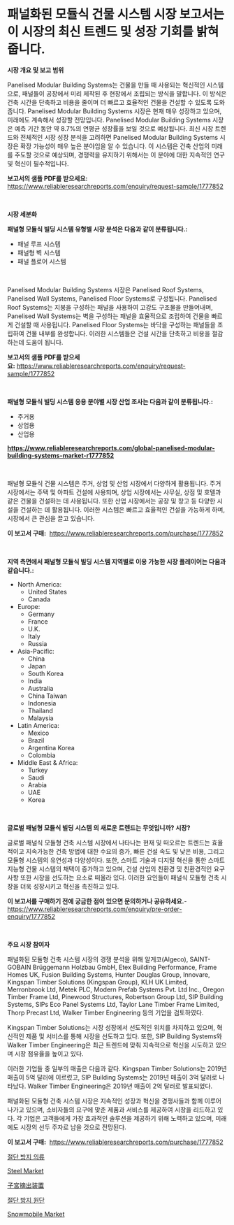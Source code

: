 <p><h1>패널화된 모듈식 건물 시스템 시장 보고서는 이 시장의 최신 트렌드 및 성장 기회를 밝혀줍니다.</h1></p><p><strong>시장 개요 및 보고 범위</strong></p>
<p><p>Panelised Modular Building Systems는 건물을 만들 때 사용되는 혁신적인 시스템으로, 패널들이 공장에서 미리 제작된 후 현장에서 조립되는 방식을 말합니다. 이 방식은 건축 시간을 단축하고 비용을 줄이며 더 빠르고 효율적인 건물을 건설할 수 있도록 도와줍니다. Panelised Modular Building Systems 시장은 현재 매우 성장하고 있으며, 미래에도 계속해서 성장할 전망입니다. Panelised Modular Building Systems 시장은 예측 기간 동안 약 8.7%의 연평균 성장률을 보일 것으로 예상됩니다. 최신 시장 트렌드와 전체적인 시장 성장 분석을 고려하면 Panelised Modular Building Systems 시장은 확장 가능성이 매우 높은 분야임을 알 수 있습니다. 이 시스템은 건축 산업의 미래를 주도할 것으로 예상되며, 경쟁력을 유지하기 위해서는 이 분야에 대한 지속적인 연구 및 혁신이 필수적입니다.</p></p>
<p><strong>보고서의 샘플 PDF를 받으세요:</strong> <a href="https://www.reliableresearchreports.com/enquiry/request-sample/1777852">https://www.reliableresearchreports.com/enquiry/request-sample/1777852</a></p>
<p>&nbsp;</p>
<p><strong>시장 세분화</strong></p>
<p><strong>패널형 모듈식 빌딩 시스템 유형별 시장 분석은 다음과 같이 분류됩니다.:</strong></p>
<p><ul><li>패널 루프 시스템</li><li>패널형 벽 시스템</li><li>패널 플로어 시스템</li></ul></p>
<p>&nbsp;</p>
<p><p>Panelised Modular Building Systems 시장은 Panelised Roof Systems, Panelised Wall Systems, Panelised Floor Systems로 구성됩니다. Panelised Roof Systems는 지붕을 구성하는 패널을 사용하여 고강도 구조물을 만들어내며, Panelised Wall Systems는 벽을 구성하는 패널을 효율적으로 조립하여 건물을 빠르게 건설할 때 사용됩니다. Panelised Floor Systems는 바닥을 구성하는 패널들을 조립하여 건물 내부를 완성합니다. 이러한 시스템들은 건설 시간을 단축하고 비용을 절감하는데 도움이 됩니다.</p></p>
<p><strong>보고서의 샘플 PDF를 받으세요:</strong>&nbsp;<a href="https://www.reliableresearchreports.com/enquiry/request-sample/1777852">https://www.reliableresearchreports.com/enquiry/request-sample/1777852</a></p>
<p>&nbsp;</p>
<p><strong> 패널형 모듈식 빌딩 시스템 응용 분야별 시장 산업 조사는 다음과 같이 분류됩니다.:</strong></p>
<p><ul><li>주거용</li><li>상업용</li><li>산업용</li></ul></p>
<p><strong><a href="https://www.reliableresearchreports.com/global-panelised-modular-building-systems-market-r1777852">https://www.reliableresearchreports.com/global-panelised-modular-building-systems-market-r1777852</a></strong></p>
<p>&nbsp;</p>
<p><p>패널형 모듈식 건물 시스템은 주거, 상업 및 산업 시장에서 다양하게 활용됩니다. 주거 시장에서는 주택 및 아파트 건설에 사용되며, 상업 시장에서는 사무실, 상점 및 호텔과 같은 건물을 건설하는 데 사용됩니다. 또한 산업 시장에서는 공장 및 창고 등 다양한 시설을 건설하는 데 활용됩니다. 이러한 시스템은 빠르고 효율적인 건설을 가능하게 하며, 시장에서 큰 관심을 끌고 있습니다.</p></p>
<p><strong>이 보고서 구매:</strong>&nbsp; <a href="https://www.reliableresearchreports.com/purchase/1777852">https://www.reliableresearchreports.com/purchase/1777852</a></p>
<p>&nbsp;</p>
<p><strong>지역 측면에서 패널형 모듈식 빌딩 시스템 지역별로 이용 가능한 시장 플레이어는 다음과 같습니다.:</strong></p>
<p><ul>
    <li>
        North America:
        <ul>
            <li>United States</li>
            <li>Canada</li>
        </ul>
    </li>
    <li>
        Europe:
        <ul>
            <li>Germany</li>
            <li>France</li>
            <li>U.K.</li>
            <li>Italy</li>
            <li>Russia</li>
        </ul>
    </li>
    <li>
        Asia-Pacific:
        <ul>
            <li>China</li>
            <li>Japan</li>
            <li>South Korea</li>
            <li>India</li>
            <li>Australia</li>
            <li>China Taiwan</li>
            <li>Indonesia</li>
            <li>Thailand</li>
            <li>Malaysia</li>
        </ul>
    </li>
    <li>
        Latin America:
        <ul>
            <li>Mexico</li>
            <li>Brazil</li>
            <li>Argentina Korea</li>
            <li>Colombia</li>
        </ul>
    </li>
    <li>
        Middle East & Africa:
        <ul>
            <li>Turkey</li>
            <li>Saudi</li>
            <li>Arabia</li>
            <li>UAE</li>
            <li>Korea</li>
        </ul>
    </li>
    </ul></p>
<p>&nbsp;</p>
<p><strong>글로벌 패널형 모듈식 빌딩 시스템 의 새로운 트렌드는 무엇입니까? 시장?</strong></p>
<p><p>글로벌 패널식 모듈형 건축 시스템 시장에서 나타나는 현재 및 떠오르는 트렌드는 효율적이고 지속가능한 건축 방법에 대한 수요의 증가, 빠른 건설 속도 및 낮은 비용, 그리고 모듈형 시스템의 유연성과 다양성이다. 또한, 스마트 기술과 디지털 혁신을 통한 스마트 지능형 건물 시스템의 채택이 증가하고 있으며, 건설 산업의 친환경 및 친환경적인 요구 사항 또한 시장을 선도하는 요소로 떠올라 있다. 이러한 요인들이 패널식 모듈형 건축 시장을 더욱 성장시키고 혁신을 촉진하고 있다.</p></p>
<p><strong>이 보고서를 구매하기 전에 궁금한 점이 있으면 문의하거나 공유하세요.</strong>- <a href="https://www.reliableresearchreports.com/enquiry/pre-order-enquiry/1777852">https://www.reliableresearchreports.com/enquiry/pre-order-enquiry/1777852</a></p>
<p>&nbsp;</p>
<p><strong>주요 시장 참여자</strong></p>
<p><p>패널화된 모듈형 건축 시스템 시장의 경쟁 분석을 위해 알게코(Algeco), SAINT-GOBAIN Brüggemann Holzbau GmbH, Etex Building Performance, Frame Homes UK, Fusion Building Systems, Hunter Douglas Group, Innovare, Kingspan Timber Solutions (Kingspan Group), KLH UK Limited, Merronbrook Ltd, Metek PLC, Modern Prefab Systems Pvt. Ltd Inc., Oregon Timber Frame Ltd, Pinewood Structures, Robertson Group Ltd, SIP Building Systems, SIPs Eco Panel Systems Ltd, Taylor Lane Timber Frame Limited, Thorp Precast Ltd, Walker Timber Engineering 등의 기업을 검토하였다. </p><p>Kingspan Timber Solutions는 시장 성장에서 선도적인 위치를 차지하고 있으며, 혁신적인 제품 및 서비스를 통해 시장을 선도하고 있다. 또한, SIP Building Systems와 Walker Timber Engineering은 최근 트렌드에 맞춰 지속적으로 혁신을 시도하고 있으며 시장 점유율을 높이고 있다.</p><p>이러한 기업들 중 일부의 매출은 다음과 같다. Kingspan Timber Solutions는 2019년 매출이 5억 달러에 이르렀고, SIP Building Systems는 2019년 매출이 3억 달러로 나타났다. Walker Timber Engineering은 2019년 매출이 2억 달러로 발표되었다.</p><p>패널화된 모듈형 건축 시스템 시장은 지속적인 성장과 혁신을 경쟁사들과 함께 이루어 나가고 있으며, 소비자들의 요구에 맞춘 제품과 서비스를 제공하여 시장을 리드하고 있다. 각 기업은 고객들에게 가장 효과적인 솔루션을 제공하기 위해 노력하고 있으며, 미래에도 시장의 선두 주자로 남을 것으로 전망된다.</p></p>
<p><strong>이 보고서 구매:</strong>&nbsp;&nbsp;<a href="https://www.reliableresearchreports.com/purchase/1777852">https://www.reliableresearchreports.com/purchase/1777852</a></p>
<p><p><a href="https://github.com/vsr06p4p49/Market-Research-Report-List-1/blob/main/703457226307.md">절단 방지 의류</a></p><p><a href="https://issuu.com/reportprime-2/docs/steel-market-size-2030.pptx">Steel Market</a></p><p><a href="https://github.com/cbigkbh02719/Market-Research-Report-List-1/blob/main/347790428720.md">子宮摘出装置</a></p><p><a href="https://github.com/Penelolack456456/Market-Research-Report-List-1/blob/main/777921626308.md">절단 방지 원단</a></p><p><a href="https://github.com/provorikovar/Market-Research-Report-List-4/blob/main/snowmobile-market.md">Snowmobile Market</a></p></p>